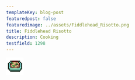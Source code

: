 ```yaml
---
templateKey: blog-post
featuredpost: false
featuredimage: ../assets/Fiddlehead_Risotto.png
title: Fiddlehead Risotto
description: Cooking
testfield: 1298
---
```

![Fiddlehead Risotto](../assets/Fiddlehead_Risotto.png)